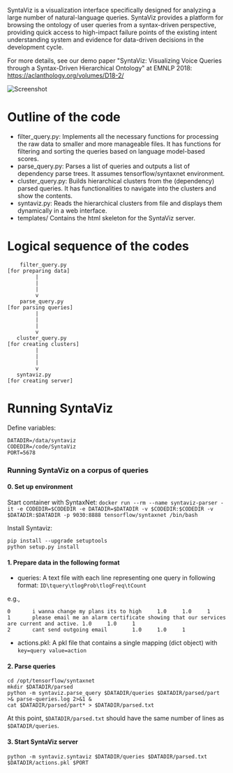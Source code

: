 SyntaViz is a visualization interface specifically designed for analyzing a large number of natural-language queries. SyntaViz provides a platform for browsing the ontology of user queries from a syntax-driven perspective, providing quick access to high-impact failure points of the existing intent understanding system and evidence for data-driven decisions in the development cycle.

For more details, see our demo paper "SyntaViz: Visualizing Voice Queries through a Syntax-Driven Hierarchical Ontology" at EMNLP 2018: https://aclanthology.org/volumes/D18-2/

![Screenshot](https://raw.githubusercontent.com/Comcast/SyntaViz/master/screenshot.png)

Outline of the code
===================

- filter_query.py:         Implements all the necessary functions for processing the raw data to smaller and more manageable files. It has functions for filtering and sorting the queries based on language model-based scores.
- parse_query.py:          Parses a list of queries and outputs a list of dependency parse trees. It assumes tensorflow/syntaxnet environment.
- cluster_query.py:        Builds hierarchical clusters from the (dependency) parsed queries. It has functionalities to navigate into the clusters and show the contents.
- syntaviz.py:             Reads the hierarchical clusters from file and displays them dynamically in a web interface. 
- templates/              Contains the html skeleton for the SyntaViz server.

Logical sequence of the codes
=============================

        filter_query.py
	[for preparing data]                      
             |
             |
             |
             v
        parse_query.py
	[for parsing queries] 
             |
             |
             |
             v
       cluster_query.py
	[for creating clusters]
             |
             |
             |
             v
       syntaviz.py    
	[for creating server]

Running SyntaViz
================

Define variables:
```
DATADIR=/data/syntaviz
CODEDIR=/code/SyntaViz
PORT=5678
```

### Running SyntaViz on a corpus of queries

#### 0. Set up environment
Start container with SyntaxNet:
`docker run --rm --name syntaviz-parser -it -e CODEDIR=$CODEDIR -e DATADIR=$DATADIR -v $CODEDIR:$CODEDIR -v $DATADIR:$DATADIR -p 9030:8888 tensorflow/syntaxnet /bin/bash`

Install Syntaviz:
```
pip install --upgrade setuptools
python setup.py install
```

#### 1. Prepare data in the following format
 - queries: A text file with each line representing one query in following format: `ID\tquery\tlogProb\tlogFreq\tCount`

e.g.,

```
0       i wanna change my plans its to high     1.0     1.0     1
1       please email me an alarm certificate showing that our services are current and active. 1.0     1.0     1
2       cant send outgoing email        1.0     1.0     1
```
 - actions.pkl: A pkl file that contains a single mapping (dict object) with `key=query value=action`

#### 2. Parse queries
```
cd /opt/tensorflow/syntaxnet
mkdir $DATADIR/parsed
python -m syntaviz.parse_query $DATADIR/queries $DATADIR/parsed/part >& parse-queries.log 2>&1 &
cat $DATADIR/parsed/part* > $DATADIR/parsed.txt
```
At this point, `$DATADIR/parsed.txt` should have the same number of lines as `$DATADIR/queries`.

#### 3. Start SyntaViz server
```
python -m syntaviz.syntaviz $DATADIR/queries $DATADIR/parsed.txt $DATADIR/actions.pkl $PORT
```
